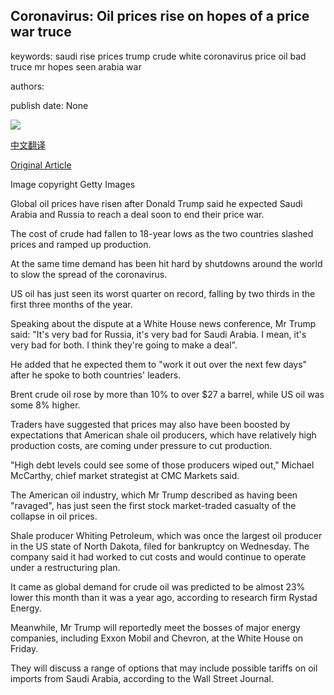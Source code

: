 ## Coronavirus: Oil prices rise on hopes of a price war truce

keywords: saudi rise prices trump crude white coronavirus price oil bad truce mr hopes seen arabia war

authors: 

publish date: None

![](https://ichef.bbci.co.uk/news/1024/branded_news/DE11/production/_111494865_gettyimages-1216288501.jpg)

[中文翻译](Coronavirus%3A%20Oil%20prices%20rise%20on%20hopes%20of%20a%20price%20war%20truce_zh.md)

[Original Article](https://www.bbc.com/news/business-52115442)

Image copyright Getty Images

Global oil prices have risen after Donald Trump said he expected Saudi Arabia and Russia to reach a deal soon to end their price war.

The cost of crude had fallen to 18-year lows as the two countries slashed prices and ramped up production.

At the same time demand has been hit hard by shutdowns around the world to slow the spread of the coronavirus.

US oil has just seen its worst quarter on record, falling by two thirds in the first three months of the year.

Speaking about the dispute at a White House news conference, Mr Trump said: "It's very bad for Russia, it's very bad for Saudi Arabia. I mean, it's very bad for both. I think they're going to make a deal".

He added that he expected them to "work it out over the next few days" after he spoke to both countries' leaders.

Brent crude oil rose by more than 10% to over $27 a barrel, while US oil was some 8% higher.

Traders have suggested that prices may also have been boosted by expectations that American shale oil producers, which have relatively high production costs, are coming under pressure to cut production.

"High debt levels could see some of those producers wiped out," Michael McCarthy, chief market strategist at CMC Markets said.

The American oil industry, which Mr Trump described as having been "ravaged", has just seen the first stock market-traded casualty of the collapse in oil prices.

Shale producer Whiting Petroleum, which was once the largest oil producer in the US state of North Dakota, filed for bankruptcy on Wednesday. The company said it had worked to cut costs and would continue to operate under a restructuring plan.

It came as global demand for crude oil was predicted to be almost 23% lower this month than it was a year ago, according to research firm Rystad Energy.

Meanwhile, Mr Trump will reportedly meet the bosses of major energy companies, including Exxon Mobil and Chevron, at the White House on Friday.

They will discuss a range of options that may include possible tariffs on oil imports from Saudi Arabia, according to the Wall Street Journal.